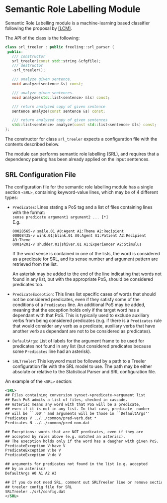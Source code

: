 
# Semantic Role Labelling Module

Semantic Role Labelling module is a machine-learning based classifier following the proposal by [\[LCM\]](../references.md).

The API of the class is the following:

```C++
class srl_treeler : public freeling::srl_parser {
 public:   
   /// constructor
   srl_treeler(const std::string &cfgfile);
   /// destructor
   ~srl_treeler();

   /// analyze given sentence.
   void analyze(sentence &s) const;

   /// analyze given sentences.
   void analyze(std::list<sentence> &ls) const;

   /// return analyzed copy of given sentence
   sentence analyze(const sentence &s) const;

   /// return analyzed copy of given sentences
   std::list<sentence> analyze(const std::list<sentence> &ls) const;
};
```

The constructor for class `srl_treeler` expects a configuration file with the contents described below.

The module can performs semantic role labelling (SRL), and requires that a dependency parsing has been already applied on the input sentences.


## SRL Configuration File

The configuration file for the semantic role labelling module has a single section `<SRL>`, containing keyword-value lines, which may be of 4 different types:

*   `Predicates`: Lines stating a PoS tag and a list of files containing lines with the format:  
    `sense predicate argument1 argument2 ... [*]`  
    E.g.
    ```
    00028565-v smile.01 A0:Agent A1:Theme A2:Recipient
    00008435-v wink.01|blink.01 A0:Agent A1:Patient A2:Recipient A3:Theme
    00014201-v shudder.01|shiver.01 A1:Experiencer A2:Stimulus
    ```

    If the word sense is contained in one of the lists, the word is considered as a predicate for SRL, and its sense number and argument pattern are retrieved from the list. 

    An asterisk may be added to the end of the line indicating that words not found in any list, but with the appropriate PoS, should be considered predicates too.

*   `PredicateException`: This lines list specific cases of words that should not be considered predicates, even if they satisfy some of the conditions of a `Predicates` line. An additional PoS may be added, meaning that the exception holds only if the target word has a dependant with that PoS. This is typically used to exclude auxiliary verbs from being considered predicates (e.g. if there is a `Predicates` rule that would consider any verb as a predicate, auxiliary verbs that have another verb as dependant are not to be considered as predicates).

*   `DefaultArgs`: List of labels for the argument frame to be used for predicates not found in any list (but considered predicates because some `Predicates` line had an asterisk).

*   `SRLTreeler`: This keyword must be followed by a path to a Treeler configuration file with the SRL model to use. The path may be either absolute or relative to the Statistical Parser and SRL configuration file.

An example of the `<SRL>` section:
```XML
<SRL>
## Files containing conversion synset->predicate->argument list
## Each PoS admits a list of files, checked in cascade.
## Asterisc means any word with that PoS will be a predicate, 
## even if it is not in any list. In that case, predicate  number 
## will be ``.00'' and arguments will be those in ``DefaultArgs''
Predicates V ../../common/pred-verb.dat *
Predicates N ../../common/pred-nom.dat

## Execptions: words that are NOT predicates, even if they are 
## accepted by rules above (e.g. matched an asterisc). 
## The execption holds only if the word has a daugher with given PoS.
PredicateException V:have V
PredicateException V:be V
PredicateException V:do V

## arguments for predicates not found in the list (e.g. accepted
## by an asterisc)
DefaultArgs A0 A1 A2 A3

## If you do not need SRL, comment out SRLTreeler line or remove section <SRL>
## treeler config file for SRL
SRLTreeler ./srl/config.dat
</SRL>
```

